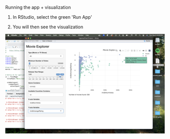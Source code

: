 Running the app + visualization 

1. In RStudio, select the green 'Run App' 


2. You will then see the visualization 

<img src="documentation/sc.JPEG" alt="Visualization">
